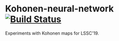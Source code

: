 # Kohonen-neural-network [![Build Status](https://travis-ci.org/Coding-Sunday-Sofia/Kohonen-neural-network.svg?branch=master)](https://travis-ci.org/Coding-Sunday-Sofia/Kohonen-neural-network)

Experiments with Kohonen maps for LSSC'19.
